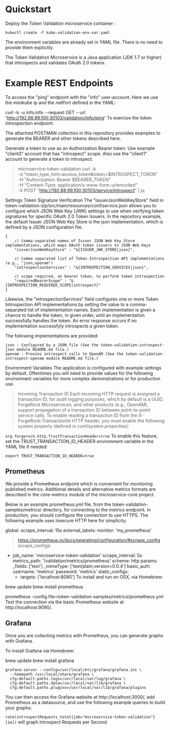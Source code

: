 # Quickstart
Deploy the Token Validation microservice container :
```shell
kubectl create -f kube-validation-env-var.yaml
```
The environment variables are already set in YAML file. There is no need to provide them explicitly.

The Token Validation Microservice is a Java application (JDK 1.7 or higher) that introspects and validates OAuth 2.0 tokens.

# Example REST Endpoints
To access the "ping" endpoint with the "info" user-account. 
Here we use the minikube ip and the netPort defined in the YAML:

curl -k -u info:info --request GET --url 'http://192.68.99.100:30103/validation/info/ping'
To exercise the token introspection endpoint:

The attached POSTMAN collection in this repository provides examples to generate the BEARER and other tokens described here.

Generate a token to use as an Authorization Bearer token. Use example "client3" account that has "introspect" scope. Also use the "client1" account to generate a token to introspect. 

> microservice-token-validation
curl -k \
    -d "token_type_hint=access_token&token=$INTROSPECT_TOKEN" \
    -H "Authorization: Bearer $BEARER_TOKEN" \
    -H "Content-Type: application/x-www-form-urlencoded" \
    -X POST "http://192.68.99.100:30103/service/introspect" | jq

Settings
Token Signature Verification
The "issuerJsonWebKeyStore" field in token-validation-zip/src/main/resources/conf/service.json allows you to configure which JSON Web Key (JWK) settings to use when verifying token signatures for specific OAuth 2.0 Token Issuers. In the repository example, the default Issuer JSON Web Key Store is the json implementation, which is defined by a JSON configuration file. 
```
{
    // Comma-separated names of Issuer JSON Web Key Store implementations, which maps OAuth token issuers to JSON Web Keys
    "issuerJsonWebKeyStore" : "&{ISSUER_JWK_STORE|json}",

    // Comma separated list of Token-Introspection API implementations (e.g., "json,openam")
    "introspectionServices" : "&{INTROSPECTION_SERVICES|json}",

    // scope required, on bearer token, to perform token introspection
    "requiredBearerScope" : "&{INTROSPECTION_REQUIRED_SCOPE|introspect}"
}
```
Likewise, the "introspectionServices" field configures one or more Token Introspection API implementations by setting the value to a comma-separated list of implementation names. Each implementation is given a chance to handle the token, in given order, until an implementation successfully handles the token. An error response occurs if no implementation successfyly introspects a given token.

The following implementations are provided:
```
json : Configured by a JSON file (See the token-validation-introspect-json module README.md file.)
openam : Proxies introspect calls to OpenAM (See the token-validation-introspect-openam module README.md file.)
```
Environment Variables
The application is configured with example settings by default. Oftentimes you will need to provide values for the following environment variables for more complex demonstrations or for production use.

> Incoming Transaction ID
Each incoming HTTP request is assigned a transaction ID, for audit logging purposes, which by default is a UUID. ForgeRock Microservices, and other products (e.g., OpenAM), support propagation of a transaction ID between point-to-point service calls. To enable reading a transaction ID from the X-ForgeRock-TransactionId HTTP header, you must enable the following system property (defined in conf/system.properties):

`org.forgerock.http.TrustTransactionHeader=true`
To enable this feature, set the TRUST_TRANSACTION_ID_HEADER environment variable in the YAML file if needed:

`export TRUST_TRANSACTION_ID_HEADER=true`

## Prometheus
We provide a Prometheus endpoint which is convenient for monitoring published metrics. Additional details and alternative metrics formats are described in the core-metrics module of the microservice-core project.

Below is an example prometheus.yml file, from the token-validation-samples/metrics/ directory, for connecting to the metrics endpoint. In production, you should configure the connection to use HTTPS. The following example uses insecure HTTP here for simplicity:

global:
  scrape_interval: 15s
  external_labels:
    monitor: 'my_prometheus'

>https://prometheus.io/docs/operating/configuration/#scrape_config
scrape_configs:
  - job_name: 'microservice-token-validation'
    scrape_interval: 5s
    metrics_path: '/validation/metrics/prometheus'
    scheme: http
    params:
      _fields: ['text']
      _mimeType: ['text/plain;version=0.0.4']
    basic_auth:
      username: 'metrics'
      password: 'metrics'
    static_configs:
      - targets: ['localhost:8080']
To install and run on OSX, via Homebrew:

brew update
brew install prometheus

prometheus -config.file=token-validation-samples/metrics/prometheus.yml
Test the connection via the basic Prometheus website at http://localhost:9090/.

## Grafana
Once you are collecting metrics with Prometheus, you can generate graphs with Grafana.

To install Grafana via Homebrew:

brew update
brew install grafana
```
grafana-server --config=/usr/local/etc/grafana/grafana.ini \
  --homepath /usr/local/share/grafana \
  cfg:default.paths.logs=/usr/local/var/log/grafana \
  cfg:default.paths.data=/usr/local/var/lib/grafana \
  cfg:default.paths.plugins=/usr/local/var/lib/grafana/plugins
```
You can then access the Grafana website at http://localhost:3000/, add Prometheus as a datasource, and use the following example queries to build your graphs:

`rate(introspectRequests_total{job="microservice-token-validation"}[1m])` will graph Introspect Requests per Second
